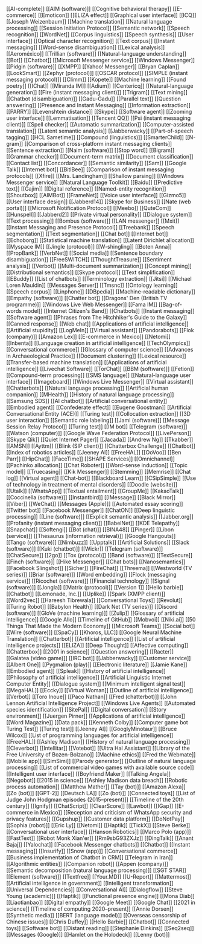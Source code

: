 [[AI-complete]]
[[AIM (software)]]
[[Cognitive behavioral therapy]]
[[E-commerce]]
[[Emoticon]]
[[ELIZA effect]]
[[Graphical user interface]]
[[ICQ]]
[[Joseph Weizenbaum]]
[[Machine translation]]
[[Natural language processing]]
[[Session Initiation Protocol]]
[[Semantic network]]
[[Speech recognition]]
[[WordNet]]
[[Corpus linguistics]]
[[Speech synthesis]]
[[User interface]]
[[Optical character recognition]]
[[Text corpus]]
[[Instant messaging]]
[[Word-sense disambiguation]]
[[Lexical analysis]]
[[Aeroméxico]]
[[Trillian (software)]]
[[Natural-language understanding]]
[[Bot]]
[[Chatbot]]
[[Microsoft Messenger service]]
[[Windows Messenger]]
[[Pidgin (software)]]
[[XMPP]]
[[Yahoo! Messenger]]
[[Bryan Caplan]]
[[LookSmart]]
[[Zephyr (protocol)]]
[[OSCAR protocol]]
[[SIMPLE (instant messaging protocol)]]
[[Climm]]
[[Kopete]]
[[Machine learning]]
[[Found poetry]]
[[IChat]]
[[Miranda IM]]
[[Adium]]
[[Centericq]]
[[Natural-language generation]]
[[Fire (instant messaging client)]]
[[Trigram]]
[[Text mining]]
[[Chatbot (disambiguation)]]
[[Gadu-Gadu]]
[[Parallel text]]
[[Question answering]]
[[Presence and Instant Messaging]]
[[Information extraction]]
[[PARRY]]
[[Levenshtein distance]]
[[Skype]]
[[Software agent]]
[[Zooming user interface]]
[[Lemmatisation]]
[[Tencent QQ]]
[[Psi (instant messaging client)]]
[[Spell checker]]
[[Automatic summarization]]
[[Computer-assisted translation]]
[[Latent semantic analysis]]
[[Jabberwacky]]
[[Part-of-speech tagging]]
[[HCL Sametime]]
[[Compound (linguistics)]]
[[SmarterChild]]
[[N-gram]]
[[Comparison of cross-platform instant messaging clients]]
[[Sentence extraction]]
[[Naim (software)]]
[[Stop word]]
[[Bigram]]
[[Grammar checker]]
[[Document-term matrix]]
[[Document classification]]
[[Contact list]]
[[Concordancer]]
[[Semantic similarity]]
[[Sam]]
[[Google Talk]]
[[Internet bot]]
[[BitlBee]]
[[Comparison of instant messaging protocols]]
[[Xfire]]
[[Mrs. Landingham]]
[[Shallow parsing]]
[[Windows Messenger service]]
[[Natural Language Toolkit]]
[[Baidu]]
[[Predictive text]]
[[Gajim]]
[[Digital reference]]
[[Named-entity recognition]]
[[Shoutbox]]
[[AIMBot]]
[[FrameNet]]
[[Voice user interface]]
[[Gizmo5]]
[[User interface design]]
[[Jabberd14]]
[[Skype for Business]]
[[Nate (web portal)]]
[[Microsoft Notification Protocol]]
[[Meebo]]
[[QuteCom]]
[[Hunspell]]
[[Jabberd2]]
[[Private virtual personality]]
[[Dialogue system]]
[[Text processing]]
[[Bombus (software)]]
[[LAN messenger]]
[[Mxit]]
[[Instant Messaging and Presence Protocol]]
[[Treebank]]
[[Speech segmentation]]
[[Text segmentation]]
[[Chat bot]]
[[Internet bot]]
[[Echoborg]]
[[Statistical machine translation]]
[[Latent Dirichlet allocation]]
[[Myspace IM]]
[[Jingle (protocol)]]
[[W-shingling]]
[[Boten Anna]]
[[PropBank]]
[[VerbNet]]
[[Social media]]
[[Sentence boundary disambiguation]]
[[FreeSWITCH]]
[[ThoughtTreasure]]
[[Sentiment analysis]]
[[Verbot]]
[[Multi-document summarization]]
[[Concept mining]]
[[Distributional semantics]]
[[Skype protocol]]
[[Text simplification]]
[[EBuddy]]
[[List of chatbots]]
[[Terminology extraction]]
[[Jitsi]]
[[Michael Loren Mauldin]]
[[Messages Server]]
[[Tmsnc]]
[[Ontology learning]]
[[Speech corpus]]
[[Linphone]]
[[DBpedia]]
[[Machine-readable dictionary]]
[[Empathy (software)]]
[[Chatter bot]]
[[Dragons' Den (British TV programme)]]
[[Windows Live Web Messenger]]
[[Fama IM]]
[[Bag-of-words model]]
[[Internet Citizen's Band]]
[[Chatbots]]
[[Instant messaging]]
[[Software agent]]
[[Phrases from The Hitchhiker's Guide to the Galaxy]]
[[Canned response]]
[[Web chat]]
[[Applications of artificial intelligence]]
[[Artificial stupidity]]
[[LogMeIn]]
[[Virtual assistant]]
[[Pandorabots]]
[[Flok (company)]]
[[Amazon Lex]]
[[E-commerce in Mexico]]
[[Netomi]]
[[Inbenta]]
[[Language creation in artificial intelligence]]
[[TechOlympics]]
[[Conversational commerce]]
[[Glossary of computer science]]
[[Advances in Archaeological Practice]]
[[Document clustering]]
[[Lexical resource]]
[[Transfer-based machine translation]]
[[Applications of artificial intelligence]]
[[Livechat Software]]
[[TorChat]]
[[BBM (software)]]
[[Fetion]]
[[Compound-term processing]]
[[SMS language]]
[[Natural-language user interface]]
[[Imageboard]]
[[Windows Live Messenger]]
[[Virtual assistant]]
[[Chatterbots]]
[[Natural language processing]]
[[Artificial human companion]]
[[MHealth]]
[[History of natural language processing]]
[[Samsung SDS]]
[[AI chatbot]]
[[Artificial conversational entity]]
[[Embodied agent]]
[[Confederate effect]]
[[Eugene Goostman]]
[[Artificial Conversational Entity (ACE)]]
[[Turing test]]
[[Collocation extraction]]
[[3D user interaction]]
[[Semantic role labeling]]
[[Jami (software)]]
[[Message Session Relay Protocol]]
[[Turing test]]
[[IM bot]]
[[Telegram (software)]]
[[Watson (computer)]]
[[Google Wave Federation Protocol]]
[[LivePerson]]
[[Skype Qik]]
[[Quiet Internet Pager]]
[[Jacada]]
[[Andrew Ng]]
[[Tkabber]]
[[AMSN]]
[[Ayttm]]
[[Blink (SIP client)]]
[[Chatterbox Challenge]]
[[Chatbot]]
[[Index of robotics articles]]
[[Jeeney AI]]
[[FreeHAL]]
[[OoVoo]]
[[Ben Parr]]
[[HipChat]]
[[FaceTime]]
[[SHAPE Services]]
[[Omnichannel]]
[[Pachinko allocation]]
[[Chat Roboter]]
[[Word-sense induction]]
[[Topic model]]
[[Truecasing]]
[[Kik Messenger]]
[[Stemming]]
[[Memrise]]
[[Chat log]]
[[Virtual agent]]
[[Chat-bot]]
[[Blackboard Learn]]
[[CSipSimple]]
[[Use of technology in treatment of mental disorders]]
[[Doodle (website)]]
[[Utalk]]
[[WhatsApp]]
[[Textual entailment]]
[[GroupMe]]
[[KakaoTalk]]
[[Coccinella (software)]]
[[Instantbird]]
[[IMessage]]
[[Black Mirror]]
[[Viber]]
[[WeChat]]
[[Messages (Apple)]]
[[Automated essay scoring]]
[[Twitter bot]]
[[Facebook Messenger]]
[[ChatON]]
[[Deep linguistic processing]]
[[Line (software)]]
[[Explicit semantic analysis]]
[[Jabber.org]]
[[Profanity (instant messaging client)]]
[[BabelNet]]
[[KDE Telepathy]]
[[Snapchat]]
[[Softengi]]
[[Bot (chat)]]
[[BINA48]]
[[Pinger]]
[[Libon (service)]]
[[Thesaurus (information retrieval)]]
[[Google Hangouts]]
[[Tango (software)]]
[[Nimbuzz]]
[[Upptalk]]
[[Artificial Solutions]]
[[Slack (software)]]
[[Kuki (chatbot)]]
[[Wickr]]
[[Telegram (software)]]
[[ChatSecure]]
[[2go]]
[[Tox (protocol)]]
[[Band (software)]]
[[TextSecure]]
[[Finch (software)]]
[[Hike Messenger]]
[[Chat bots]]
[[Nanosemantics]]
[[Facebook Slingshot]]
[[Sicher]]
[[FireChat]]
[[Threema]]
[[Westworld (TV series)]]
[[Briar (software)]]
[[Word embedding]]
[[Flock (messaging service)]]
[[Ricochet (software)]]
[[Financial technology]]
[[Signal (software)]]
[[Jongla]]
[[Matrix (protocol)]]
[[Version 1]]
[[Hello barbie]]
[[Chatbot]]
[[Lemonade, Inc.]]
[[Uplike]]
[[Spark (XMPP client)]]
[[Word2vec]]
[[Hareesh Tibrewala]]
[[Conversational Toys]]
[[Revolut]]
[[Turing Robot]]
[[Babylon Health]]
[[Dark Net (TV series)]]
[[Discord (software)]]
[[GloVe (machine learning)]]
[[Zulip]]
[[Glossary of artificial intelligence]]
[[Google Allo]]
[[Timeline of GitHub]]
[[Mobvoi]]
[[Niki.ai]]
[[50 Things That Made the Modern Economy]]
[[Microsoft Teams]]
[[Social bot]]
[[Wire (software)]]
[[SpaCy]]
[[Khoros, LLC]]
[[Google Neural Machine Translation]]
[[Chatterbot]]
[[Artificial intelligence]]
[[List of artificial intelligence projects]]
[[ELIZA]]
[[Deep Thought]]
[[Affective computing]]
[[Chatterbox]]
[[2001 in science]]
[[Question answering]]
[[Racter]]
[[Galatea (video game)]]
[[IRC bot]]
[[Jabberwacky]]
[[Customer service]]
[[Albert One]]
[[Pygmalion (play)]]
[[Electronic literature]]
[[Jamie Kane]]
[[Embodied agent]]
[[Spleak]]
[[History of artificial intelligence]]
[[Philosophy of artificial intelligence]]
[[Artificial Linguistic Internet Computer Entity]]
[[Dialogue system]]
[[Minimum intelligent signal test]]
[[MegaHAL]]
[[Eccky]]
[[Virtual Woman]]
[[Outline of artificial intelligence]]
[[Verbot]]
[[Toro Inoue]]
[[Paco Nathan]]
[[Fred (chatterbot)]]
[[John Lennon Artificial Intelligence Project]]
[[Windows Live Agents]]
[[Automated species identification]]
[[SitePal]]
[[Digital conversation]]
[[Story environment]]
[[Juergen Pirner]]
[[Applications of artificial intelligence]]
[[Word Magazine]]
[[Data pack]]
[[Kenneth Colby]]
[[Computer game bot Turing Test]]
[[Turing test]]
[[Jeeney AI]]
[[GooglyMinotaur]]
[[Bruce Wilcox]]
[[List of programming languages for artificial intelligence]]
[[FreeHAL]]
[[Ashley Madison]]
[[History of natural language processing]]
[[Cleverbot]]
[[Intellitar]]
[[Votebot]]
[[Ultra Hal Assistant]]
[[Library of the Free University of Bozen-Bolzano]]
[[Machine ethics]]
[[Fred the Webmate]]
[[Mobile app]]
[[SimSimi]]
[[Parody generator]]
[[Outline of natural language processing]]
[[List of commercial video games with available source code]]
[[Intelligent user interface]]
[[Boyfriend Maker]]
[[Talking Angela]]
[[Negobot]]
[[2015 in science]]
[[Ashley Madison data breach]]
[[Robotic process automation]]
[[Matthew Mather]]
[[Tay (bot)]]
[[Amazon Alexa]]
[[Zo (bot)]]
[[GPT-2]]
[[Deutsch LA]]
[[Zo (bot)]]
[[Connected toys]]
[[List of Judge John Hodgman episodes (2015–present)]]
[[Timeline of the 20th century]]
[[Ignify]]
[[ChatScript]]
[[ClearScore]]
[[Lawbot]]
[[IGap]]
[[E-commerce in Mexico]]
[[Reception and criticism of WhatsApp security and privacy features]]
[[Gupshup]]
[[Customer data platform]]
[[DoNotPay]]
[[Sophia (robot)]]
[[Eric Ly]]
[[Netomi]]
[[Haptik]]
[[TickX]]
[[Steve Berke]]
[[Conversational user interface]]
[[Hanson Robotics]]
[[Marco Polo (app)]]
[[FastText]]
[[Robot Monk Xian'er]]
[[Rm9sbG93ZXJz]]
[[DingTalk]]
[[Anant Bajaj]]
[[Yalochat]]
[[Facebook Messenger chatbots]]
[[Chatbot]]
[[Instant messaging]]
[[Insurify]]
[[Snow (app)]]
[[Conversational commerce]]
[[Business implementation of Chatbot in CRM]]
[[Telegram in Iran]]
[[Algorithmic entities]]
[[Companion robot]]
[[Appen (company)]]
[[Semantic decomposition (natural language processing)]]
[[SGT STAR]]
[[Element (software)]]
[[Textfree]]
[[Your.MD]]
[[U-Report]]
[[Mattermost]]
[[Artificial intelligence in government]]
[[Intelligent transformation]]
[[Universal Dependencies]]
[[Conversational AI]]
[[Dialogflow]]
[[Steve Young (academic)]]
[[Haptik]]
[[Functional presence engine]]
[[Mona Diab]]
[[Liaotianbao]]
[[Digital empathy]]
[[Google Meet]]
[[Google Chat]]
[[2021 in science]]
[[Timeline of computing 2020–present]]
[[Annie Dorsen]]
[[Synthetic media]]
[[BERT (language model)]]
[[Overseas censorship of Chinese issues]]
[[Chris Duffey]]
[[Hello Barbie]]
[[Chatbot]]
[[Connected toys]]
[[Software bot]]
[[Distant reading]]
[[Stephanie Dinkins]]
[[Seq2seq]]
[[Messages (Google)]]
[[Hamlet on the Holodeck]]
[[Lenny (bot)]]
